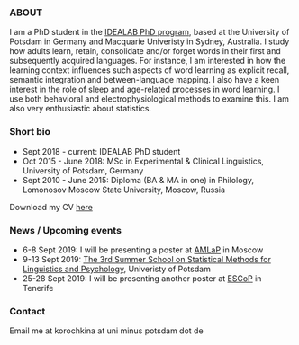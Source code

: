 ### ABOUT

I am a PhD student in the [IDEALAB PhD program](https://phd-idealab.com/), based at the University of Potsdam in Germany and Macquarie Univeristy in Sydney, Australia. I study how adults learn, retain, consolidate and/or forget words in their first and subsequently acquired languages. For instance, I am interested in how the learning context influences such aspects of word learning as explicit recall, semantic integration and between-language mapping. I also have a keen interest in the role of sleep and age-related processes in word learning. I use both behavioral and electrophysiological methods to examine this. I am also very enthusiastic about statistics.

### Short bio

* Sept 2018 - current: IDEALAB PhD student
* Oct 2015 - June 2018: MSc in Experimental & Clinical Linguistics, University of Potsdam, Germany
* Sept 2010 - June 2015: Diploma (BA & MA in one) in Philology, Lomonosov Moscow State University, Moscow, Russia

Download my CV [here](CVacademic.pdf)

### News / Upcoming events

* 6-8 Sept 2019: I will be presenting a poster at [AMLaP](https://neuro.hse.ru/amlap2019/) in Moscow
* 9-13 Sept 2019: [The 3rd Summer School on Statistical Methods for Linguistics and Psychology](https://vasishth.github.io/smlp2019/), Univeristy of Potsdam
* 25-28 Sept 2019: I will be presenting another poster at [ESCoP](https://escop2019.webs.ull.es/) in Tenerife

### Contact

Email me at korochkina at uni minus potsdam dot de

